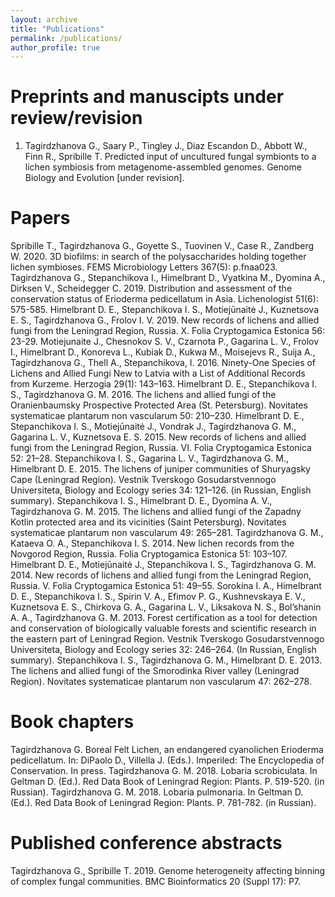```yaml
---
layout: archive
title: "Publications"
permalink: /publications/
author_profile: true
---
```


Preprints and manuscipts under review/revision
======
1. Tagirdzhanova G., Saary P., Tingley J., Diaz Escandon D., Abbott W., Finn R., Spribille T. Predicted input of uncultured fungal symbionts to a lichen symbiosis from metagenome-assembled genomes. Genome Biology and Evolution [under revision].

Papers
======
Spribille T., Tagirdzhanova G., Goyette S., Tuovinen V., Case R., Zandberg W. 2020. 3D biofilms: in search of the polysaccharides holding together lichen symbioses. FEMS Microbiology Letters 367(5): p.fnaa023.
Tagirdzhanova G., Stepanchikova I., Himelbrant D., Vyatkina M., Dyomina A., Dirksen V., Scheidegger C. 2019. Distribution and assessment of the conservation status of Erioderma pedicellatum in Asia. Lichenologist 51(6):  575-585.
Himelbrant D. E., Stepanchikova I. S., Motiejūnaitė J., Kuznetsova E. S., Tagirdzhanova G., Frolov I. V. 2019. New records of lichens and allied fungi from the Leningrad Region, Russia. X. Folia Cryptogamica Estonica 56: 23-29.
Motiejunaite J., Chesnokov S. V., Czarnota P., Gagarina L. V., Frolov I., Himelbrant D., Konoreva L., Kubiak D., Kukwa M., Moisejevs R., Suija A., Tagirdzhanova G., Thell A., Stepanchikova, I. 2016. Ninety-One Species of Lichens and Allied Fungi New to Latvia with a List of Additional Records from Kurzeme. Herzogia 29(1): 143–163.
Himelbrant D. E., Stepanchikova I. S., Tagirdzhanova G. M. 2016. The lichens and allied fungi of the Oranienbaumsky Prospective Protected Area (St. Petersburg). Novitates systematicae plantarum non vascularum 50: 210–230.
Himelbrant D. E., Stepanchikova I. S., Motiejūnaitė J., Vondrak J., Tagirdzhanova G. M., Gagarina L. V., Kuznetsova E. S. 2015. New records of lichens and allied fungi from the Leningrad Region, Russia. VI. Folia Cryptogamica Estonica 52: 21–28.
Stepanchikova I. S., Gagarina L. V., Tagirdzhanova G. M., Himelbrant D. E. 2015. The lichens of juniper communities of Shuryagsky Cape (Leningrad Region). Vestnik Tverskogo Gosudarstvennogo Universiteta, Biology and Ecology series 34: 121–126. (in Russian, English summary).
Stepanchikova I. S., Himelbrant D. E., Dyomina A. V., Tagirdzhanova G. M. 2015. The lichens and allied fungi of the Zapadny Kotlin protected area and its vicinities (Saint Petersburg). Novitates systematicae plantarum non vascularum 49: 265–281.
Tagirdzhanova G. M., Kataeva O. A., Stepanchikova I. S. 2014. New lichen records from the Novgorod Region, Russia. Folia Cryptogamica Estonica 51: 103–107.
Himelbrant D. E., Motiejūnaitė J., Stepanchikova I. S., Tagirdzhanova G. M. 2014. New records of lichens and allied fungi from the Leningrad Region, Russia. V. Folia Cryptogamica Estonica 51: 49–55.
Sorokina I. A., Himelbrant D. E., Stepanchikova I. S., Spirin V. A., Efimov P. G., Kushnevskaya E. V., Kuznetsova E. S., Chirkova G. A., Gagarina L. V., Liksakova N. S., Bol’shanin A. A., Tagirdzhanova G. M. 2013. Forest certification as a tool for detection and conservation of biologically valuable forests and scientific research in the eastern part of Leningrad Region. Vestnik Tverskogo Gosudarstvennogo Universiteta, Biology and Ecology series 32: 246–264. (In Russian, English summary).
Stepanchikova I. S., Tagirdzhanova G. M., Himelbrant D. E. 2013. The lichens and allied fungi of the Smorodinka River valley (Leningrad Region). Novitates systematicae plantarum non vascularum 47: 262–278.

Book chapters
======
Tagirdzhanova G. Boreal Felt Lichen, an endangered cyanolichen Erioderma pedicellatum. In: DiPaolo D., Villella J. (Eds.). Imperiled: The Encyclopedia of Conservation. In press.
Tagirdzhanova G. M. 2018. Lobaria scrobiculata. In Geltman D. (Ed.). Red Data Book of Leningrad Region: Plants. P. 519-520. (in Russian).
Tagirdzhanova G. M. 2018. Lobaria pulmonaria. In Geltman D. (Ed.). Red Data Book of Leningrad Region: Plants. P. 781-782. (in Russian).

Published conference abstracts
======
Tagirdzhanova G., Spribille T. 2019. Genome heterogeneity affecting binning of complex fungal communities. BMC Bioinformatics 20 (Suppl 17): P7.
